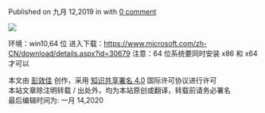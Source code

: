 Published on 九月 12,2019 in with [0 comment](#comments)

![](http://202.5.19.210/upload/2019/8/image-156825182577920190912013026948.png)

环境：win10,64 位 进入下载：https://www.microsoft.com/zh-CN/download/details.aspx?id=30679 注意：64 位系统要同时安装 x86 和 x64 才可以

本文由 [彭效佳](http://hiper.top/) 创作，采用 [知识共享署名 4.0](https://creativecommons.org/licenses/by/4.0/) 国际许可协议进行许可  
本站文章除注明转载 / 出处外，均为本站原创或翻译，转载前请务必署名  
最后编辑时间为: 一月 14,2020